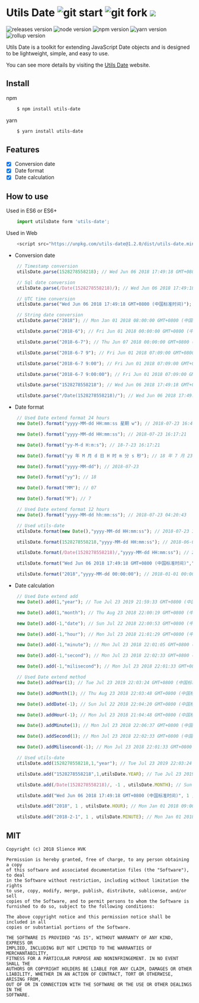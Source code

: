 # Utils Date ![git start](https://img.shields.io/github/stars/silencehvk/utils-date.svg?style=social&label=Star) ![git fork](https://img.shields.io/github/forks/silencehvk/utils-date.svg?style=social&label=Fork) [![](https://img.shields.io/github/issues/silencehvk/utils-date.svg?style=social&label=Issues)](https://github.com/silencehvk/utils-date/issues)

![releases version](https://img.shields.io/badge/version-1.2.0-brightgreen.svg)
![node version](https://img.shields.io/badge/node-%3E%3D7.5.0-brightgreen.svg)
![npm version](https://img.shields.io/badge/npm-%3E%3D4.1.2-brightgreen.svg)
![yarn version](https://img.shields.io/badge/yarn-1.7.0-blue.svg)
![rollup version](https://img.shields.io/badge/rollup-%3E%3D0.62.0-red.svg)


Utils Date is a toolkit for extending JavaScript Date objects and is designed to be lightweight, simple, and easy to use.

You can see more details by visiting the [Utils Date](https://htmlpreview.github.io/?https://github.com/SilenceHVK/utils-date/blob/master/example/index.html) website.

## Install

npm
```bash
	$ npm install utils-date
```

yarn
```bash
	$ yarn install utils-date
```

## Features

- [x] Conversion date
- [x] Date format
- [x] Date calculation

## How to use

Used in ES6 or ES6+
```javascript
	import utilsDate form 'utils-date';
```

Used in Web
```javascript
	<script src="https://unpkg.com/utils-date@1.2.0/dist/utils-date.min.js"></script>
```



- Conversion date

```javascript
	// Timestamp conversion
	utilsDate.parse(1528278558218); // Wed Jun 06 2018 17:49:18 GMT+0800 (中国标准时间)

	// Sql date conversion
	utilsDate.parse(/Date(1528278558218)/); // Wed Jun 06 2018 17:49:18 GMT+0800 (中国标准时间)

	// UTC time conversion
	utilsDate.parse("Wed Jun 06 2018 17:49:18 GMT+0800 (中国标准时间)"); // Thu Jun 07 2018 01:49:18 GMT+0800 (中国标准时间)

	// String date conversion
	utilsDate.parse("2018"); // Mon Jan 01 2018 08:00:00 GMT+0800 (中国标准时间)

	utilsDate.parse("2018-6"); // Fri Jun 01 2018 00:00:00 GMT+0800 (中国标准时间)

	utilsDate.parse("2018-6-7"); // Thu Jun 07 2018 00:00:00 GMT+0800 (中国标准时间)

	utilsDate.parse("2018-6-7 9"); // Fri Jun 01 2018 07:09:00 GMT+0800 (中国标准时间)

	utilsDate.parse("2018-6-7 9:00"); // Fri Jun 01 2018 07:09:00 GMT+0800 (中国标准时间)

	utilsDate.parse("2018-6-7 9:00:00"); // Fri Jun 01 2018 07:09:00 GMT+0800 (中国标准时间)

	utilsDate.parse("1528278558218"); // Wed Jun 06 2018 17:49:18 GMT+0800 (中国标准时间)

	utilsDate.parse("/Date(1528278558218)/"); // Wed Jun 06 2018 17:49:18 GMT+0800 (中国标准时间)
```

- Date format

```javascript
	// Used Date extend format 24 hours
	new Date().format("yyyy-MM-dd HH:mm:ss 星期 w"); // 2018-07-23 16:40:21 星期 一

	new Date().format("yyyy-MM-dd HH:mm:ss"); // 2018-07-23 16:17:21

	new Date().format("yy-M-d H:m:s"); // 18-7-23 16:17:21

	new Date().format("yy 年 M 月 d 日 H 时 m 分 s 秒"); // 18 年 7 月 23 日 16 时 17 分 21 秒

	new Date().format("yyyy-MM-dd"); // 2018-07-23

	new Date().format("yy"); // 18

	new Date().format("MM"); // 07

	new Date().format("M"); // 7

	// Used Date extend format 12 hours
	new Date().format("yyyy-MM-dd hh:mm:ss"); // 2018-07-23 04:20:43

	// Used utils-date
	utilsDate.format(new Date(),"yyyy-MM-dd HH:mm:ss"); // 2018-07-23 16:22:42

	utilsDate.format(1528278558218,"yyyy-MM-dd HH:mm:ss"); // 2018-06-06 17:49:18

	utilsDate.format(/Date(1528278558218)/,"yyyy-MM-dd HH:mm:ss"); // 2018-06-06 17:49:18

	utilsDate.format("Wed Jun 06 2018 17:49:18 GMT+0800 (中国标准时间)","yyyy-MM-dd HH:mm:ss"); // 2018-06-07 01:49:18

	utilsDate.format("2018","yyyy-MM-dd 00:00:00"); // 2018-01-01 00:00:00
```

- Date calculation
```javascript
	// Used Date extend add
	new Date().add(1,"year"); // Tue Jul 23 2019 21:59:33 GMT+0800 (中国标准时间)

	new Date().add(1,"month"); // Thu Aug 23 2018 22:00:19 GMT+0800 (中国标准时间)

	new Date().add(-1,"date"); // Sun Jul 22 2018 22:00:53 GMT+0800 (中国标准时间)

	new Date().add(-1,"hour"); // Mon Jul 23 2018 21:01:29 GMT+0800 (中国标准时间)

	new Date().add(-1,"minute"); // Mon Jul 23 2018 22:01:05 GMT+0800 (中国标准时间)

	new Date().add(-1,"second"); // Mon Jul 23 2018 22:02:33 GMT+0800 (中国标准时间)

	new Date().add(-1,"milisecond"); // Mon Jul 23 2018 22:01:33 GMT+0800 (中国标准时间)

	// Used Date extend method
	new Date().addYear(1); // Tue Jul 23 2019 22:03:24 GMT+0800 (中国标准时间)

	new Date().addMonth(1); // Thu Aug 23 2018 22:03:48 GMT+0800 (中国标准时间)

	new Date().addDate(-1); // Sun Jul 22 2018 22:04:20 GMT+0800 (中国标准时间)

	new Date().addHour(-1); // Mon Jul 23 2018 21:04:48 GMT+0800 (中国标准时间)

	new Date().addMinute(1); // Mon Jul 23 2018 22:06:37 GMT+0800 (中国标准时间)

	new Date().addSecond(1); // Mon Jul 23 2018 22:02:33 GMT+0800 (中国标准时间)

	new Date().addMilisecond(-1); // Mon Jul 23 2018 22:01:33 GMT+0800 (中国标准时间) 

	// Used utils-date
	utilsDate.add(1528278558218,1,"year"); // Tue Jul 23 2019 22:03:24 GMT+0800 (中国标准时间)

	utilsDate.add("1528278558218",1,utilsDate.YEAR); // Tue Jul 23 2019 22:03:24 GMT+0800 (中国标准时间)

	utilsDate.add(/Date(1528278558218)/, -1 , utilsDate.MONTH); // Sun May 06 2018 17:49:18 GMT+0800 (中国标准时间)

	utilsDate.add("Wed Jun 06 2018 17:49:18 GMT+0800 (中国标准时间)", 1 , utilsDate.DATE); // Fri Jun 08 2018 01:49:18 GMT+0800 (中国标准时间)

	utilsDate.add("2018", 1 , utilsDate.HOUR); // Mon Jan 01 2018 09:00:00 GMT+0800 (中国标准时间)

	utilsDate.add("2018-2-1", 1 , utilsDate.MINUTE); // Mon Jan 01 2018 00:01:00 GMT+0800 (中国标准时间)
```


## MIT

```
Copyright (c) 2018 Slience HVK

Permission is hereby granted, free of charge, to any person obtaining a copy
of this software and associated documentation files (the "Software"), to deal
in the Software without restriction, including without limitation the rights
to use, copy, modify, merge, publish, distribute, sublicense, and/or sell
copies of the Software, and to permit persons to whom the Software is
furnished to do so, subject to the following conditions:

The above copyright notice and this permission notice shall be included in all
copies or substantial portions of the Software.

THE SOFTWARE IS PROVIDED "AS IS", WITHOUT WARRANTY OF ANY KIND, EXPRESS OR
IMPLIED, INCLUDING BUT NOT LIMITED TO THE WARRANTIES OF MERCHANTABILITY,
FITNESS FOR A PARTICULAR PURPOSE AND NONINFRINGEMENT. IN NO EVENT SHALL THE
AUTHORS OR COPYRIGHT HOLDERS BE LIABLE FOR ANY CLAIM, DAMAGES OR OTHER
LIABILITY, WHETHER IN AN ACTION OF CONTRACT, TORT OR OTHERWISE, ARISING FROM,
OUT OF OR IN CONNECTION WITH THE SOFTWARE OR THE USE OR OTHER DEALINGS IN THE
SOFTWARE.
```



